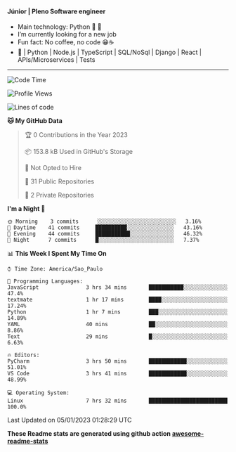 #### Júnior | Pleno Software engineer 

- Main technology: Python 🐍 💖
- I’m currently looking for a new job
- Fun fact: No coffee, no code 😁☕
- 📖 | Python | Node.js | TypeScript | SQL/NoSql | Django | React | APIs/Microservices | Tests 
---
<!--START_SECTION:waka-->
![Code Time](http://img.shields.io/badge/Code%20Time-523%20hrs%2029%20mins-blue)

![Profile Views](http://img.shields.io/badge/Profile%20Views-284-blue)

![Lines of code](https://img.shields.io/badge/From%20Hello%20World%20I%27ve%20Written-335%20Thousand%20lines%20of%20code-blue)

**🐱 My GitHub Data** 

> 🏆 0 Contributions in the Year 2023
 > 
> 📦 153.8 kB Used in GitHub's Storage 
 > 
> 🚫 Not Opted to Hire
 > 
> 📜 31 Public Repositories 
 > 
> 🔑 2 Private Repositories  
 > 
**I'm a Night 🦉** 

```text
🌞 Morning    3 commits      ░░░░░░░░░░░░░░░░░░░░░░░░░   3.16% 
🌆 Daytime    41 commits     ██████████░░░░░░░░░░░░░░░   43.16% 
🌃 Evening    44 commits     ███████████░░░░░░░░░░░░░░   46.32% 
🌙 Night      7 commits      █░░░░░░░░░░░░░░░░░░░░░░░░   7.37%

```


📊 **This Week I Spent My Time On** 

```text
⌚︎ Time Zone: America/Sao_Paulo

💬 Programming Languages: 
JavaScript               3 hrs 34 mins       ███████████░░░░░░░░░░░░░░   47.4% 
textmate                 1 hr 17 mins        ████░░░░░░░░░░░░░░░░░░░░░   17.24% 
Python                   1 hr 7 mins         ███░░░░░░░░░░░░░░░░░░░░░░   14.89% 
YAML                     40 mins             ██░░░░░░░░░░░░░░░░░░░░░░░   8.86% 
Text                     29 mins             █░░░░░░░░░░░░░░░░░░░░░░░░   6.63%

🔥 Editors: 
PyCharm                  3 hrs 50 mins       ████████████░░░░░░░░░░░░░   51.01% 
VS Code                  3 hrs 41 mins       ████████████░░░░░░░░░░░░░   48.99%

💻 Operating System: 
Linux                    7 hrs 32 mins       █████████████████████████   100.0%

```


 Last Updated on 05/01/2023 01:28:29 UTC
<!--END_SECTION:waka-->

**These Readme stats are generated using github action [awesome-readme-stats](https://github.com/anmol098/waka-readme-stats)**
